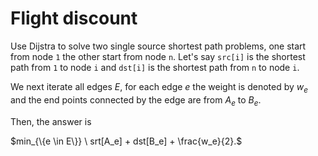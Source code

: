 # Flight discount

Use Dijstra to solve two single source shortest path problems, one start from node `1` the other start from node `n`. Let's say `src[i]` is the shortest path from `1` to node `i` and `dst[i]` is the shortest path from `n` to node `i`.

We next iterate all edges $E$, for each edge $e$ the weight is denoted by $w_e$ and the end points connected by the edge are from $A_e$ to $B_e$.

Then, the answer is 

$min_{\{e \in E\}} \ srt[A_e] + dst[B_e] + \frac{w_e}{2}.$